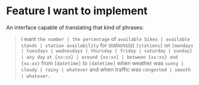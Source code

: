 # Feature I want to implement

An interface capable of translating that kind of phrases:

> I want `the number | the percentage` of `available bikes | available stands | station availability` for stations(s) `[stations]` on `[mondays | tuesdays | wednesdays | thursday | friday | saturday | sunday] | any day` `at {xx:xx} | around {xx:xx} | between {xx:xx} and {xx:xx}` from `[datetime]` to `[datetime]` when weather was `sunny | cloudy | rainy | whatever` and when traffic was `congested | smooth | whatever`.
